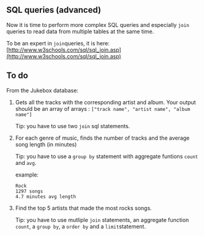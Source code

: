 ## SQL queries (advanced)


Now it is time to perform more complex SQL queries and especially ``join`` queries to read data from multiple tables at the same time.

To be an expert in ``join``queries, it is here: [http://www.w3schools.com/sql/sql_join.asp](http://www.w3schools.com/sql/sql_join.asp)


## To do 

From the Jukebox database:

1. Gets all the tracks with the corresponding artist and album.
   Your output should be an array of arrays :
   ``["track name", "artist name", "album name"]``

	Tip: you have to use two ``join`` sql statements.
	
2. For each genre of music, finds the number of tracks and the average song length (in minutes)

	Tip: you have to use a ``group by`` statement with aggregate 	funtions ``count`` and ``avg``. 
	
	example: 
	
	````
	Rock
	1297 songs
	4.7 minutes avg length
	````
	
3. Find the top 5 artists that made the most rocks songs.

	Tip: you have to use mutliple ``join`` statements, an aggregate function ``count``, a ``group by``, a ``order by`` and a ``limit``statement.
	

	



